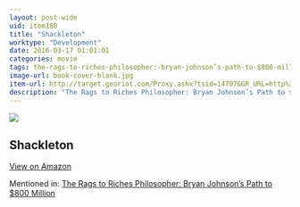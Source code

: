 ```yaml
---
layout: post-wide
uid: item180
title: "Shackleton"
worktype: "Development"
date: 2016-03-17 01:01:01
categories: movie
tags: the-rags-to-riches-philosopher:-bryan-johnson’s-path-to-$800-million
image-url: book-cover-blank.jpg
item-url: http://target.georiot.com/Proxy.ashx?tsid=14707&GR_URL=http%3A%2F%2Fwww.amazon.com%2FShackleton-Greatest-Survival-Collectors-Edition%2Fdp%2FB000063TON%2F
description: "The Rags to Riches Philosopher: Bryan Johnson’s Path to $800 Million"
---
```

<a href="http://target.georiot.com/Proxy.ashx?tsid=14707&GR_URL=http%3A%2F%2Fwww.amazon.com%2FShackleton-Greatest-Survival-Collectors-Edition%2Fdp%2FB000063TON%2F" target="blank"><img src="../../../../img/thumbs/book-cover-blank.jpg" class="prod-img"></a>
<h2>Shackleton</h2>
<p><a class="btn btn-primary" href="http://target.georiot.com/Proxy.ashx?tsid=14707&GR_URL=http%3A%2F%2Fwww.amazon.com%2FShackleton-Greatest-Survival-Collectors-Edition%2Fdp%2FB000063TON%2F" target="blank">View on Amazon</a><p>
<p>Mentioned in: <a href="http://fourhourworkweek.com/2015/06/12/bryan-johnson/" target="blank">The Rags to Riches Philosopher: Bryan Johnson’s Path to $800 Million</a></p>
